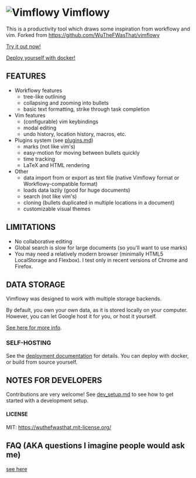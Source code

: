 # ![Vimflowy](/static/images/vimflowy-32.png?raw=true) Vimflowy


This is a productivity tool which draws some inspiration from workflowy and vim. Forked from https://github.com/WuTheFWasThat/vimflowy

[Try it out now!](https://www.vimflowly.ihfazh.com)

[Deploy yourself with docker!](https://hub.docker.com/r/vimflowy/vimflowy/)

## FEATURES

- Workflowy features
  - tree-like outlining
  - collapsing and zooming into bullets
  - basic text formatting, strike through task completion
- Vim features
  - (configurable) vim keybindings
  - modal editing
  - undo history, location history, macros, etc.
- Plugins system (see [plugins.md](docs/plugins.md))
  - marks (not like vim's)
  - easy-motion for moving between bullets quickly
  - time tracking
  - LaTeX and HTML rendering
- Other
  - data import from or export as text file (native Vimflowy format or Workflowy-compatible format)
  - loads data lazily (good for huge documents)
  - search (not like vim's)
  - cloning (bullets duplicated in multiple locations in a document)
  - customizable visual themes

## LIMITATIONS

- No collaborative editing
- Global search is slow for large documents (so you'll want to use marks)
- You may need a relatively modern browser (minimally HTML5 LocalStorage and Flexbox).  I test only in recent versions of Chrome and Firefox.

## DATA STORAGE

Vimflowy was designed to work with multiple storage backends.

By default, you own your own data, as it is stored locally on your computer.
However, you can let Google host it for you, or host it yourself.

[See here for more info](docs/storage/README.md).

### SELF-HOSTING

See the [deployment documentation](docs/deployment.md) for details.
You can deploy with docker, or build from source yourself.

## NOTES FOR DEVELOPERS

Contributions are very welcome!
See [dev_setup.md](docs/dev_setup.md) to see how to get started with a development setup.

#### LICENSE

MIT: https://wuthefwasthat.mit-license.org/

## FAQ (AKA questions I imagine people would ask me)

[see here](docs/FAQ.md)
